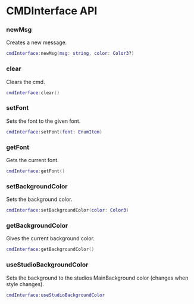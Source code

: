 # CMDInterface API

### newMsg

Creates a new message.

```lua
cmdInterface:newMsg(msg: string, color: Color3?)
```

### clear

Clears the cmd.

```lua
cmdInterface:clear()
```

### setFont

Sets the font to the given font.

```lua
cmdInterface:setFont(font: EnumItem)
```

### getFont

Gets the current font.

```lua
cmdInterface:getFont()
```

### setBackgroundColor

Sets the background color.

```lua
cmdInterface:setBackgroundColor(color: Color3)
```

### getBackgroundColor

Gives the current background color.

```lua
cmdInterface:getBackgroundColor()
```

### useStudioBackgroundColor

Sets the background to the studios MainBackground color (changes when style changes).

```lua
cmdInterface:useStudioBackgroundColor
```
